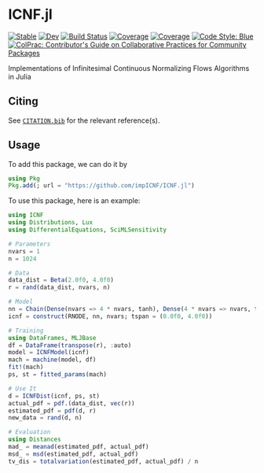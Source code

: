 # ICNF.jl

[![Stable](https://img.shields.io/badge/docs-stable-blue.svg)](https://impICNF.github.io/ICNF.jl/stable)
[![Dev](https://img.shields.io/badge/docs-dev-blue.svg)](https://impICNF.github.io/ICNF.jl/dev)
[![Build Status](https://github.com/impICNF/ICNF.jl/actions/workflows/CI.yml/badge.svg?branch=main)](https://github.com/impICNF/ICNF.jl/actions/workflows/CI.yml?query=branch%3Amain)
[![Coverage](https://codecov.io/gh/impICNF/ICNF.jl/branch/main/graph/badge.svg)](https://codecov.io/gh/impICNF/ICNF.jl)
[![Coverage](https://coveralls.io/repos/github/impICNF/ICNF.jl/badge.svg?branch=main)](https://coveralls.io/github/impICNF/ICNF.jl?branch=main)
[![Code Style: Blue](https://img.shields.io/badge/code%20style-blue-4495d1.svg)](https://github.com/invenia/BlueStyle)
[![ColPrac: Contributor's Guide on Collaborative Practices for Community Packages](https://img.shields.io/badge/ColPrac-Contributor%27s%20Guide-blueviolet)](https://github.com/SciML/ColPrac)

Implementations of Infinitesimal Continuous Normalizing Flows Algorithms in Julia

## Citing

See [`CITATION.bib`](CITATION.bib) for the relevant reference(s).

## Usage

To add this package, we can do it by

```julia
using Pkg
Pkg.add(; url = "https://github.com/impICNF/ICNF.jl")
```

To use this package, here is an example:

```julia
using ICNF
using Distributions, Lux
using DifferentialEquations, SciMLSensitivity

# Parameters
nvars = 1
n = 1024

# Data
data_dist = Beta(2.0f0, 4.0f0)
r = rand(data_dist, nvars, n)

# Model
nn = Chain(Dense(nvars => 4 * nvars, tanh), Dense(4 * nvars => nvars, tanh))
icnf = construct(RNODE, nn, nvars; tspan = (0.0f0, 4.0f0))

# Training
using DataFrames, MLJBase
df = DataFrame(transpose(r), :auto)
model = ICNFModel(icnf)
mach = machine(model, df)
fit!(mach)
ps, st = fitted_params(mach)

# Use It
d = ICNFDist(icnf, ps, st)
actual_pdf = pdf.(data_dist, vec(r))
estimated_pdf = pdf(d, r)
new_data = rand(d, n)

# Evaluation
using Distances
mad_ = meanad(estimated_pdf, actual_pdf)
msd_ = msd(estimated_pdf, actual_pdf)
tv_dis = totalvariation(estimated_pdf, actual_pdf) / n
```
